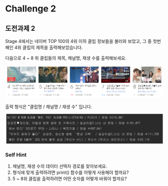 # Challenge 2

## 도전과제 2

Stage 4에서는 네이버 TOP 100의 4위 이하 클립 정보들을 불러와 보았고, 그 중 첫번째인 4위 클립의 제목을 출력해보았습니다.

다음으로 4 ~ 8 위 클립들의 제목, 채널명, 재생 수를 출력해보세요.

![](../../.gitbook/assets/image%20%2844%29.png)

출력 형식은 "클립명 / 채널명 / 재생 수" 입니다.

![2018&#xB144; 6&#xC6D4; 19&#xC77C;&#xC758; &#xACB0;&#xACFC;&#xB294; &#xC774;&#xB807;&#xC2B5;&#xB2C8;&#xB2E4;.](../../.gitbook/assets/image%20%2833%29.png)



### Self Hint

1. 채널명, 재생 수의 데이터 선택자 경로를 찾아보세요.
2. 형식에 맞게 출력하려면 print\(\) 함수를 어떻게 사용해야 할까요?
3. 5 ~ 8위 클립을 출력하려면 어떤 숫자를 어떻게 바꿔야 할까요?

